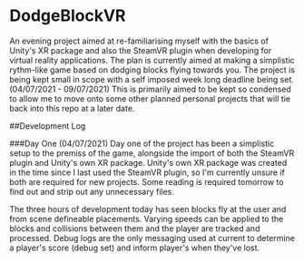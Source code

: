 # DodgeBlockVR
An evening project aimed at re-familiarising myself with the basics of Unity's XR package and also the SteamVR plugin when developing for virtual reality applications.
The plan is currently aimed at making a simplistic rythm-like game based on dodging blocks flying towards you. 
The project is being kept small in scope with a self imposed week long deadline being set. (04/07/2021 - 09/07/2021) This is primarily aimed to be kept so condensed to allow me to move onto some other planned personal projects that will tie back into this repo at a later date. 

##Development Log

###Day One (04/07/2021)
Day one of the project has been a simplistic setup to the premiss of the game, alongside the import of both the SteamVR plugin and Unity's own XR package.
Unity's own XR package was created in the time since I last used the SteamVR plugin, so I'm currently unsure if both are required for new projects. Some reading is required tomorrow to find out and strip out any unnecessary files.

The three hours of development today has seen blocks fly at the user and from scene defineable placements. Varying speeds can be applied to the blocks and collisions between them and the player are tracked and processed. Debug logs are the only messaging used at current to determine a player's score (debug set) and inform player's when they've lost.